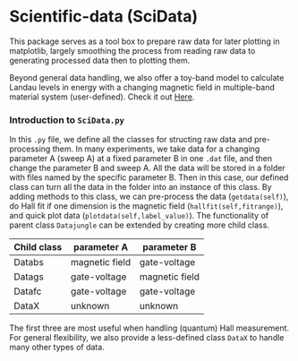 # Scientific-data (SciData)

This package serves as a tool box to prepare raw data for later plotting
in matplotlib, largely smoothing the process from reading raw data to generating
processed data then to plotting them. 

Beyond general data handling, we also offer a toy-band model to calculate Landau
levels in energy with a changing magnetic field in multiple-band material system
(user-defined). Check it out [Here](docs/readme.md).

### Introduction to ```SciData.py```
In this ```.py``` file, we define all the classes for structing raw data and pre-processing
them. In many experiments, we take data for a changing parameter A (sweep A) at a fixed
parameter B in one ```.dat``` file, and then change the parameter B and sweep A. All the data
will be stored in a folder with files named by the specific parameter B. Then in this case,
our defined class can turn all the data in the folder into an instance of this class.
By adding methods to this class, we can pre-process the data (```getdata(self)```), do Hall
fit if one dimension is the magnetic field (```hallfit(self,fitrange)```), and quick plot data 
(```plotdata(self,label_value)```). The functionality of parent class ```Datajungle``` can be 
extended by creating more child class.

| Child class | parameter A | parameter B|
|-------------|------------|-----------|
| Databs      |magnetic field|gate-voltage|
| Datags      | gate-voltage|magnetic field|
| Datafc      | gate-voltage|gate-voltage|
| DataX| unknown|unknown|

The first three are most useful when handling (quantum) Hall measurement. For general flexibility,
we also provide a less-defined class ```DataX``` to handle many other types of data.


